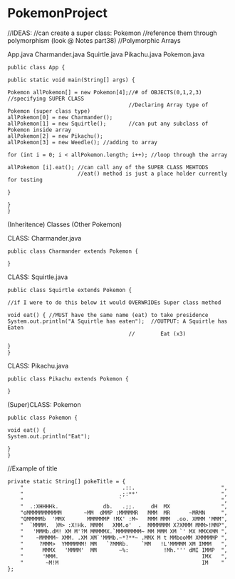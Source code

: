# PokemonProject

//IDEAS:
//can create a super class: Pokemon
//reference them through polymorphism (look @ Notes part38)
//Polymorphic Arrays



App.java    Charmander.java     Squirtle.java  Pikachu.java     Pokemon.java

    public class App {

    public static void main(String[] args) {

    Pokemon allPokemon[] = new Pokemon[4];//# of OBJECTS(0,1,2,3)  //specifying SUPER CLASS
                                          //Declaring Array type of Pokemon (super class type)
    allPokemon[0] = new Charmander();
    allPokemon[1] = new Squirtle();       //can put any subclass of Pokemon inside array
    allPokemon[2] = new Pikachu();
    allPokemon[3] = new Weedle(); //adding to array

    for (int i = 0; i < allPokemon.length; i++); //loop through the array

    allPokemon [i].eat(); //can call any of the SUPER CLASS MEHTODS
                          //eat() method is just a place holder currently for testing

    }

    }
    }

(Inheritence) Classes (Other Pokemon)

CLASS: Charmander.java

    public class Charmander extends Pokemon {

    }

CLASS: Squirtle.java 

    public class Squirtle extends Pokemon {

    //if I were to do this below it would OVERWRIDEs Super class method

    void eat() { //MUST have the same name (eat) to take presidence
    System.out.println("A Squirtle has eaten");  //OUTPUT: A Squirtle has Eaten
                                          //        Eat (x3)

    }
    }

CLASS: Pikachu.java

    public class Pikachu extends Pokemon {

    }

(Super)CLASS: Pokemon

    public class Pokemon {

    void eat() {
    System.out.println("Eat");

    }
    }



//Example of title


	private static String[] pokeTitle = { 
		"                               .::.                           ",
		"                              .;:**'                          ",
		"                              `                               ",
		"  .:XHHHHk.              db.   .;;.     dH  MX                ",
		"oMMMMMMMMMMM       ~MM  dMMP :MMMMMR   MMM  MR      ~MRMN     ",
		"QMMMMMb  'MMX       MMMMMMP !MX' :M~   MMM MMM  .oo. XMMM 'MMM",
		"  `MMMM.  )M> :X!Hk. MMMM   XMM.o'  .  MMMMMMM X?XMMM MMM>!MMP",
		"   'MMMb.dM! XM M'?M MMMMMX.`MMMMMMMM~ MM MMM XM `' MX MMXXMM ",
		"    ~MMMMM~ XMM. .XM XM`'MMMb.~*?**~ .MMX M t MMbooMM XMMMMMP ",
		"     ?MMM>  YMMMMMM! MM   `?MMRb.    `MM   !L'MMMMM XM IMMM   ",
		"      MMMX   'MMMM'  MM       ~%:           !Mh.''' dMI IMMP  ",
		"      'MMM.                                             IMX   ",
		"       ~M!M                                             IM    " 
	};
